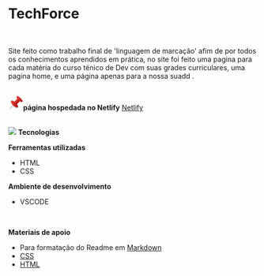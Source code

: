 <h1>TechForce</h1>

<br><p>Site feito como trabalho final de 'linguagem de marcação' afim de por todos os conhecimentos aprendidos em prática, no site foi feito uma pagina para cada matéria do curso ténico de Dev com suas grades curriculares, uma pagina home,  e uma página apenas para a nossa suadd .<p>


<br> <img src="https://github.com/Miguel1DM/Cartao-de-visitas/blob/main/img/alfinete.png" width = "30px"/>**página hospedada no Netlify** [Netlify](https://techforce12.netlify.app)

<br> <img src="https://github.com/Miguel1DM/Folder/blob/main/img/ferramenta11.png" width = "30px"/> **Tecnologias**

**Ferramentas utilizadas**
* HTML
* CSS

**Ambiente de desenvolvimento**
* VSCODE

<br>


**Materiais de apoio**
* Para formatação do Readme em [Markdown](https://docs.pipz.com/central-de-ajuda/learning-center/guia-basico-de-markdown#open)
* [CSS](https://www.devmedia.com.br/guia/css/38149)
* [HTML](https://www.devmedia.com.br/guia/html/38051)
